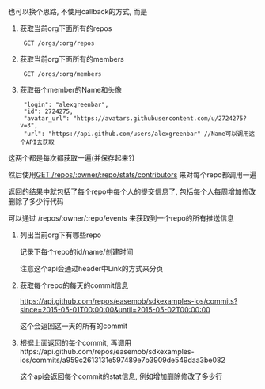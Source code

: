 也可以换个思路, 不使用callback的方式, 而是

1. 获取当前org下面所有的repos

       
        GET /orgs/:org/repos

2. 获取当前org下面所有的members

        GET /orgs/:org/members
        
3. 获取每个member的Name和头像
        
        "login": "alexgreenbar",
        "id": 2724275,
        "avatar_url": "https://avatars.githubusercontent.com/u/2724275?v=3",
        "url": "https://api.github.com/users/alexgreenbar" //Name可以调用这个API去获取

这两个都是每次都获取一遍(并保存起来?)

然后使用[GET /repos/:owner/:repo/stats/contributors](https://developer.github.com/v3/repos/statistics/#contributors)
来对每个repo都调用一遍

返回的结果中就包括了每个repo中每个人的提交信息了, 包括每个人每周增加修改删除了多少行代码


可以通过 /repos/:owner/:repo/events 来获取到一个repo的所有推送信息


1. 列出当前org下有哪些repo

	记录下每个repo的id/name/创建时间

	注意这个api会通过header中Link的方式来分页

2. 获取每个repo的每天的commit信息

	https://api.github.com/repos/easemob/sdkexamples-ios/commits?since=2015-05-01T00:00:00&until=2015-05-02T00:00:00
	
	这个会返回这一天的所有的commit
	
3. 根据上面返回的每个commit, 再调用https://api.github.com/repos/easemob/sdkexamples-ios/commits/a959c2613131e597489e7b3909de549daa3be082

	这个api会返回每个commit的stat信息, 例如增加删除修改了多少行
	